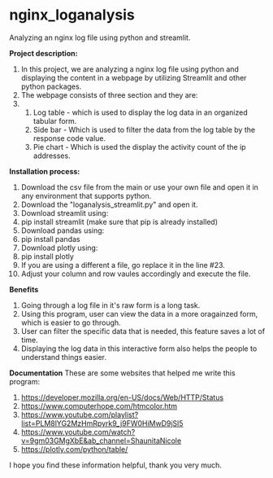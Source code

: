 # nginx_loganalysis
Analyzing an nginx log file using python and streamlit.

**Project description:**
1. In this project, we are analyzing a nginx log file using python and displaying the content in a webpage by utilizing Streamlit and other python packages.
2. The webpage consists of three section and they are:
3. 1. Log table - which is used to display the log data in an organized tabular form.
   2. Side bar  - Which is used to filter the data from the log table by the response code value.
   3. Pie chart - Which is used the display the activity count of the ip addresses.

**Installation process:**
1. Download the csv file from the main or use your own file and open it in any environment that supports python.
2. Download the "loganalysis_streamlit.py" and open it.
3. Download streamlit using:
 1. pip install streamlit (make sure that pip is already installed)
4. Download pandas using:
 1. pip install pandas 
5. Download plotly using:
 1. pip install plotly
7. If you are using a different a file, go replace it in the line #23.
8. Adjust your column and row vaules accordingly and execute the file.
 
 **Benefits**
1. Going through a log file in it's raw form is a long task.
2. Using this program, user can view the data in a more oragainzed form, which is easier to go through.
3. User can filter the specific data that is needed, this feature saves a lot of time.
4. Displaying the log data in this interactive form also helps the people to understand things easier.

**Documentation**
These are some websites that helped me write this program:
1. https://developer.mozilla.org/en-US/docs/Web/HTTP/Status
2. https://www.computerhope.com/htmcolor.htm
3. https://www.youtube.com/playlist?list=PLM8lYG2MzHmRpyrk9_j9FW0HiMwD9jSl5
4. https://www.youtube.com/watch?v=9gm03GMgXbE&ab_channel=ShaunitaNicole
5. https://plotly.com/python/table/

I hope you find these information helpful, thank you very much.
